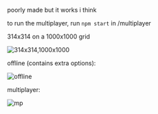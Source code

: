 poorly made but it works i think

to run the multiplayer, run `npm start` in /multiplayer

314x314 on a 1000x1000 grid

![314x314,1000x1000](https://cdn.discordapp.com/attachments/747495246513832036/1157520063327379546/chrome_U9OqfTIdNl.gif)


offline (contains extra options):

![offline](https://cdn.discordapp.com/attachments/849500554107420672/1157546648906502164/yGaZrkm.png?)


multiplayer:

![mp](https://cdn.discordapp.com/attachments/723242833066197083/1151875034432933998/JpR5ZMY.gif)

